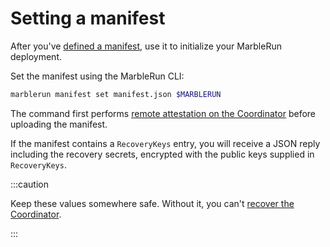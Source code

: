 # Setting a manifest

After you've [defined a manifest](define-manifest.md), use it to initialize your MarbleRun deployment.

Set the manifest using the MarbleRun CLI:

```bash
marblerun manifest set manifest.json $MARBLERUN
```

The command first performs [remote attestation on the Coordinator](../features/attestation.md#coordinator-deployment) before uploading the manifest.

If the manifest contains a `RecoveryKeys` entry, you will receive a JSON reply including the recovery secrets, encrypted with the public keys supplied in `RecoveryKeys`.

:::caution

Keep these values somewhere safe. Without it, you can't [recover the Coordinator](../features/recovery.md).

:::
